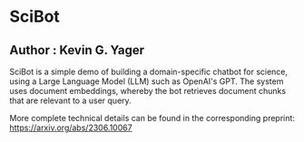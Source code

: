 # SciBot

## Author : Kevin G. Yager

SciBot is a simple demo of building a domain-specific chatbot for science, using
a Large Language Model (LLM) such as OpenAI's GPT. The system uses document 
embeddings, whereby the bot retrieves document chunks that are relevant
to a user query.

More complete technical details can be found in the corresponding preprint:
https://arxiv.org/abs/2306.10067


